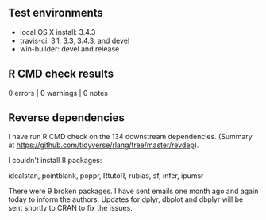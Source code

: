 
## Test environments

* local OS X install: 3.4.3
* travis-ci: 3.1, 3.3, 3.4.3, and devel
* win-builder: devel and release


## R CMD check results

0 errors | 0 warnings | 0 notes


## Reverse dependencies

I have run R CMD check on the 134 downstream dependencies. (Summary at
https://github.com/tidyverse/rlang/tree/master/revdep).

I couldn't install 8 packages:

  idealstan, pointblank, poppr, RtutoR, rubias, sf, infer, ipumsr

There were 9 broken packages. I have sent emails one month ago and
again today to inform the authors. Updates for dplyr, dbplot and
dbplyr will be sent shortly to CRAN to fix the issues.
